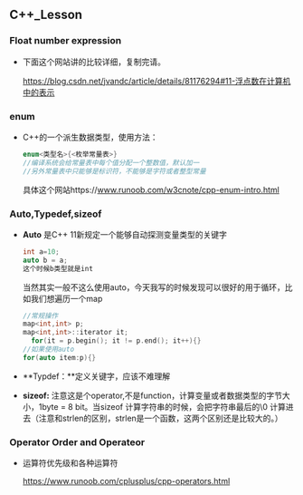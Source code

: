 ## C++_Lesson 

### Float number expression

- 下面这个网站讲的比较详细，复制完请。

  https://blog.csdn.net/jvandc/article/details/81176294#11-浮点数在计算机中的表示

### enum

- C++的一个派生数据类型，使用方法：

  ```C++
  enum<类型名>{<枚举常量表>}
  //编译系统会给常量表中每个值分配一个整数值，默认加一
  //另外常量表中只能够是标识符，不能够是字符或者整型常量
  ```

  具体这个网站https://www.runoob.com/w3cnote/cpp-enum-intro.html

### Auto,Typedef,sizeof

- **Auto** 是C++ 11新规定一个能够自动探测变量类型的关键字

  ```C++
  int a=10;
  auto b = a;
  这个时候b类型就是int
  ```

  当然其实一般不这么使用auto，今天我写的时候发现可以很好的用于循环，比如我们想遍历一个map

  ```C++
  //常规操作
  map<int,int> p;
  map<int,int>::iterator it;
  	for(it = p.begin(); it != p.end(); it++){}
  //如果使用auto
  for(auto item:p){}
  ```

- **Typdef：**定义关键字，应该不难理解
- **sizeof:**  注意这是个operator,不是function，计算变量或者数据类型的字节大小，1byte = 8 bit。当sizeof 计算字符串的时候，会把字符串最后的\0 计算进去（注意和strlen的区别，strlen是一个函数，这两个区别还是比较大的。）

### Operator Order and Operateor

- 运算符优先级和各种运算符

  https://www.runoob.com/cplusplus/cpp-operators.html





